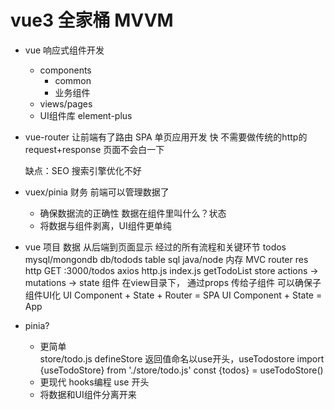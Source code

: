 # vue3 全家桶 MVVM

- vue 响应式组件开发
    - components
        - common
        - 业务组件
    - views/pages
    - UI组件库 element-plus
- vue-router
    让前端有了路由
    SPA 单页应用开发 快 不需要做传统的http的 request+response
    页面不会白一下

    缺点：SEO 搜索引擎优化不好

- vuex/pinia  财务
    前端可以管理数据了
    - 确保数据流的正确性
        数据在组件里叫什么？状态
    - 将数据与组件剥离，UI组件更单纯

- vue 项目 数据 从后端到页面显示 经过的所有流程和关键环节
    todos
    mysql/mongondb db/todods table
    sql 
    java/node 内存 MVC
    router
    res
    http GET :3000/todos
    axios http.js index.js getTodoList
    store actions -> mutations -> state
    组件 在view目录下， 通过props 传给子组件 可以确保子组件UI化
    UI Component + State + Router = SPA
    UI Component + State = App
    

- pinia?
    - 更简单    
        store/todo.js defineStore 返回值命名以use开头，useTodostore
        import {useTodoStore} from './store/todo.js'
        const {todos} = useTodoStore()
    - 更现代
        hooks编程 use 开头
    - 将数据和UI组件分离开来
